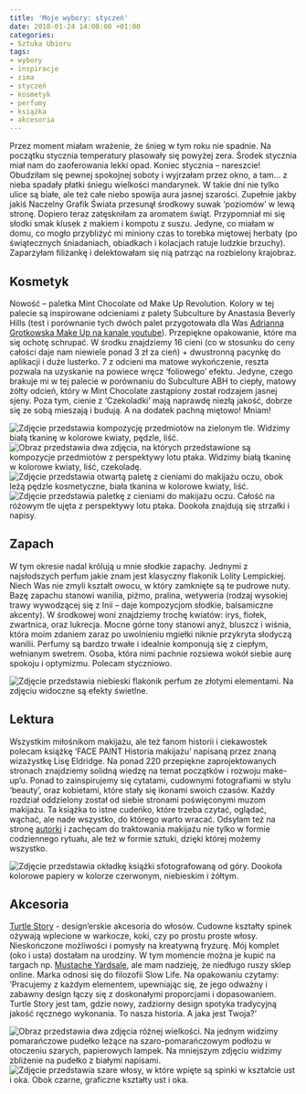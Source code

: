 ```yaml
---
title: 'Moje wybory: styczeń'
date: 2018-01-24 14:00:00 +01:00
categories:
- Sztuka Ubioru
tags:
- wybory
- inspiracje
- zima
- styczeń
- kosmetyk
- perfumy
- książka
- akcesoria
---
```


<olela-narrative>
Przez moment miałam wrażenie, że śnieg w tym roku nie spadnie. Na początku stycznia temperatury plasowały się powyżej zera. Środek stycznia miał nam do zaoferowania lekki opad. Koniec stycznia – nareszcie! Obudziłam się pewnej spokojnej soboty i wyjrzałam przez okno, a tam… z nieba spadały płatki śniegu wielkości mandarynek. W takie dni nie tylko ulice są białe, ale też całe niebo spowija aura jasnej szarości. Zupełnie jakby jakiś Naczelny Grafik Świata przesunął środkowy suwak ‘poziomów’ w lewą stronę. Dopiero teraz zatęskniłam za aromatem świąt. Przypomniał mi się słodki smak klusek z makiem i kompotu z suszu. Jedyne, co miałam w domu, co mogło przybliżyć mi miniony czas to torebka miętowej herbaty (po świątecznych śniadaniach, obiadkach i kolacjach ratuje ludzkie brzuchy). Zaparzyłam filiżankę i delektowałam się nią patrząc na rozbielony krajobraz.
</olela-narrative>

## Kosmetyk

Nowość – paletka Mint Chocolate od Make Up Revolution. Kolory w tej palecie są inspirowane odcieniami z palety Subculture by Anastasia Beverly Hills (test i porównanie tych dwóch palet przygotowała dla Was [Adrianna Grotkowska Make Up na kanale youtube](https://www.youtube.com/watch?v=bPeJ1FKyLZA)). Przepiękne opakowanie, które ma się ochotę schrupać. W środku znajdziemy 16 cieni (co w stosunku do ceny całości daje nam niewiele ponad 3 zł za cień) + dwustronną pacynkę do aplikacji i duże lusterko. 7 z odcieni ma matowe wykończenie, reszta pozwala na uzyskanie na powiece wręcz ‘foliowego’ efektu. Jedyne, czego brakuje mi w tej palecie w porównaniu do Subculture ABH to ciepły, matowy żółty odcień, który w Mint Chocolate zastąpiony został rodzajem jasnej sjeny. Poza tym, cienie z ‘Czekoladki’ mają naprawdę niezłą jakość, dobrze się ze sobą mieszają i budują. A na dodatek pachną miętowo! Mniam!

![Zdjęcie przedstawia kompozycję przedmiotów na zielonym tle. Widzimy białą tkaninę w kolorowe kwiaty, pędzle, liść.](https://assets2.ello.co/uploads/asset/attachment/6975381/ello-optimized-a6226126.jpg)
![Obraz przedstawia dwa zdjęcia, na których przedstawione są kompozycje przedmiotów z perspektywy lotu ptaka. Widzimy białą tkaninę w kolorowe kwiaty, liść, czekoladę.](https://assets0.ello.co/uploads/asset/attachment/6975382/ello-optimized-37784789.jpg)
![Zdjęcie przedstawia otwartą paletę z cieniami do makijażu oczu, obok leżą pędzle kosmetyczne, biała tkanina w kolorowe kwiaty, liść.](https://assets2.ello.co/uploads/asset/attachment/6975384/ello-optimized-cd4bfb05.jpg)
![Zdjęcie przedstawia paletkę z cieniami do makijażu oczu. Całość na różowym tle ujęta z perspektywy lotu ptaka. Dookoła znajdują się strzałki i napisy.](https://assets2.ello.co/uploads/asset/attachment/6975385/ello-optimized-4472875e.jpg)

## Zapach

W tym okresie nadal królują u mnie słodkie zapachy. Jednymi z najsłodszych perfum jakie znam jest klasyczny flakonik Lolity Lempickiej. Niech Was nie zmyli kształt owocu, w który zamknięte są te pudrowe nuty. Bazę zapachu stanowi wanilia, piżmo, pralina, wetyweria (rodzaj wysokiej trawy wywodzącej się z Inii – daje kompozycjom słodkie, balsamiczne akcenty). W środkowej woni znajdziemy trochę kwiatów: irys, fiołek, zwartnica, oraz lukrecja. Mocne górne tony stanowi anyż, bluszcz i wiśnia, która moim zdaniem zaraz po uwolnieniu mgiełki niknie przykryta słodyczą wanilii. Perfumy są bardzo trwałe i idealnie komponują się z ciepłym, wełnianym swetrem. Osoba, która nimi pachnie rozsiewa wokół siebie aurę spokoju i optymizmu. Polecam styczniowo.

![Zdjęcie przedstawia niebieski flakonik perfum ze złotymi elementami. Na zdjęciu widoczne są efekty świetlne.](https://assets0.ello.co/uploads/asset/attachment/6975389/ello-optimized-706e7185.jpg)

## Lektura

Wszystkim miłośnikom makijażu, ale też fanom historii i ciekawostek polecam książkę ‘FACE PAINT Historia makijażu’ napisaną przez znaną wizażystkę Lisę Eldridge. Na ponad 220 przepiękne zaprojektowanych stronach znajdziemy solidną wiedzę na temat początków i rozwoju make-up’u. Ponad to zainspirujemy się cytatami, cudownymi fotografiami w stylu ‘beauty’, oraz kobietami, które stały się ikonami swoich czasów. Każdy rozdział oddzielony został od siebie stronami poświęconymi muzom makijażu. Ta książka to istne cudeńko, które trzeba czytać, oglądać, wąchać, ale nade wszystko, do którego warto wracać. Odsyłam też na stronę [autorki](http://www.lisaeldridge.com/) i zachęcam do traktowania makijażu nie tylko w formie codziennego rytuału, ale też w formie sztuki, dzięki której możemy wszystko.

![Zdjęcie przedstawia okładkę książki sfotografowaną od góry. Dookoła kolorowe papiery w kolorze czerwonym, niebieskim i żółtym.](https://assets1.ello.co/uploads/asset/attachment/6975391/ello-optimized-fa62ff1d.jpg)

## Akcesoria

[Turtle Story](http://www.turtlestory.eu/) - design’erskie akcesoria do włosów. Cudowne kształty spinek ożywają wplecione w warkocze, koki, czy po prostu proste włosy. Nieskończone możliwości i pomysły na kreatywną fryzurę. Mój komplet (oko i usta) dostałam na urodziny. W tym momencie można je kupić na targach np. [Mustache Yardsale](https://www.mustache.pl/yard-sale/dla-wystawcow?exhibitors=1), ale mam nadzieję, że niedługo ruszy sklep online. Marka odnosi się do filozofii Slow Life. Na opakowaniu czytamy: ‘Pracujemy z każdym elementem, upewniając się, że jego odważny i zabawny design łączy się z doskonałymi proporcjami i dopasowaniem. Turtle Story jest tam, gdzie nowy, zadziorny design spotyka tradycyjną jakość ręcznego wykonania. To nasza historia. A jaka jest Twoja?’

![Obraz przedstawia dwa zdjęcia różnej wielkości. Na jednym widzimy pomarańczowe pudełko leżące na szaro-pomarańczowym podłożu w otoczeniu szarych, papierowych lampek. Na mniejszym zdjęciu widzimy zbliżenie na pudełko z białymi napisami.](https://assets0.ello.co/uploads/asset/attachment/6975392/ello-optimized-dc18463a.jpg)
![Zdjęcie przedstawia szare włosy, w które wpięte są spinki w kształcie ust i oka. Obok czarne, graficzne kształty ust i oka.](https://assets2.ello.co/uploads/asset/attachment/6975394/ello-optimized-9706c5c5.jpg)